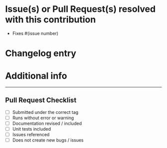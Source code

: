 # Issue(s) or Pull Request(s) resolved with this contribution
<!-- Make sure to use key words to help facilitate the automatic closing of issues upon merging of your approved PR -->
- Fixes #(issue number)

# Changelog entry
<!-- Short description of problem & solution (1-3 sentences, depending on scope of change)-->

# Additional info
<!-- Anything else reviewers and future readers should know -->

---

<!--
Everything below the horizontal rule above is meant to be completed by the person reviewing your PR, so you're all set. Thanks again for your contribution.
-->

## Pull Request Checklist

- [ ] Submitted under the correct tag
- [ ] Runs without error or warning
- [ ] Documentation  revised / included
- [ ] Unit tests included
- [ ] Issues referenced
- [ ] Does not create new bugs / issues
